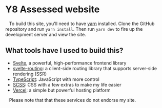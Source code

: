 # Y8 Assessed website
&nbsp;&nbsp;&nbsp;To build this site, you'll need to have [yarn](https://yarnpkg.com) installed. Clone the GitHub repository and run `yarn install`. Then run `yarn dev` to fire up the development server and view the site.

## What tools have I used to build this?
* [Svelte](https://svelte.dev), a powerful, high-performance frontend library
* [svelte-routing](https://www.npmjs.com/package/svelte-routing): a client-side routing library that supports server-side rendering (SSR)
* [TypeScript](https://www.typescriptlang.org): JavaScript with more control
* [SCSS](https://sass-lang.com/documentation/syntax): CSS with a few extras to make my life easier
* [Vercel](https://vercel.com/home): a simple but powerful hosting platform  

&nbsp;&nbsp;&nbsp;Please note that that these services do not endorse my site.